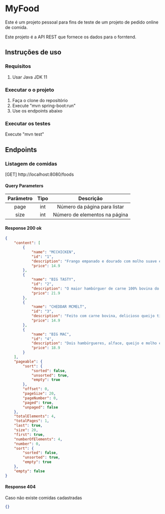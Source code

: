 # MyFood

Este é um projeto pessoal para fins de teste de um projeto de pedido online de comida.

Este projeto é a API REST que fornece os dados para o forntend. 

## Instruções de uso

### Requisitos
1) Usar Java JDK 11

### Executar o o projeto
1) Faça o clone do repositório
2) Execute "mvn spring-boot:run"
3) Use os endpoints abaixo

### Executar os testes
Execute "mvn test"

## Endpoints

### Listagem de comidas
[GET] http://localhost:8080/foods

#### Query Parameters
| Parâmetro | Tipo  | Descrição |
|:---------:|:-----:|:---------:|
| page      | int   | Número da página para listar |
| size      | int   | Número de elementos na página |

#### Response 200 ok
```json
{
    "content": [
        {
            "name": "MCCHICKEN",
            "id": "1",
            "description": "Frango empanado e dourado com molho suave e cremoso, acompanhado de alface crocante num pão com gergelim.",
            "price": 14.9
        },
        {
            "name": "BIG TASTY",
            "id": "2",
            "description": "O maior hambúrguer de carne 100% bovina do McDonald’s, 3 deliciosas fatias de queijo, tomate, alface crocante, cebola e o saboroso molho tasty",
            "price": 21.9
        },
        {
            "name": "CHEDDAR MCMELT",
            "id": "3",
            "description": "Feito com carne bovina, delicioso queijo tipo cheddar derretido, cebola grelhada ao molho shoyu e para completar um pão escuro com gergelim.",
            "price": 14.9
        },
        {
            "name": "BIG MAC",
            "id": "4",
            "description": "Dois hambúrgueres, alface, queijo e molho especial, cebola e picles num pão com gergelim.",
            "price": 18.9
        }
    ],
    "pageable": {
        "sort": {
            "sorted": false,
            "unsorted": true,
            "empty": true
        },
        "offset": 0,
        "pageSize": 20,
        "pageNumber": 0,
        "paged": true,
        "unpaged": false
    },
    "totalElements": 4,
    "totalPages": 1,
    "last": true,
    "size": 20,
    "first": true,
    "numberOfElements": 4,
    "number": 0,
    "sort": {
        "sorted": false,
        "unsorted": true,
        "empty": true
    },
    "empty": false
}
```

#### Response 404 
Caso não existe comidas cadastradas

```json
{}
```